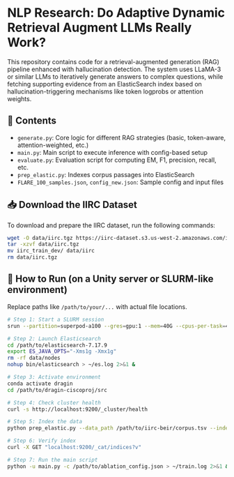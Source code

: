 # NLP Research: Do Adaptive Dynamic Retrieval Augment LLMs Really Work?
This repository contains code for a retrieval-augmented generation (RAG) pipeline enhanced with hallucination detection. The system uses LLaMA-3 or similar LLMs to iteratively generate answers to complex questions, while fetching supporting evidence from an ElasticSearch index based on hallucination-triggering mechanisms like token logprobs or attention weights.

## 📁 Contents

- `generate.py`: Core logic for different RAG strategies (basic, token-aware, attention-weighted, etc.)
- `main.py`: Main script to execute inference with config-based setup
- `evaluate.py`: Evaluation script for computing EM, F1, precision, recall, etc.
- `prep_elastic.py`: Indexes corpus passages into ElasticSearch
- `FLARE_100_samples.json`, `config_new.json`: Sample config and input files

## 📥 Download the IIRC Dataset

To download and prepare the IIRC dataset, run the following commands:

```bash
wget -O data/iirc.tgz https://iirc-dataset.s3.us-west-2.amazonaws.com/iirc_train_dev.tgz
tar -xzvf data/iirc.tgz
mv iirc_train_dev/ data/iirc
rm data/iirc.tgz
```


## 🚀 How to Run (on a Unity server or SLURM-like environment)

Replace paths like `/path/to/your/...` with actual file locations.

```bash
# Step 1: Start a SLURM session
srun --partition=superpod-a100 --gres=gpu:1 --mem=40G --cpus-per-task=4 --time=04:00:00 --pty bash

# Step 2: Launch Elasticsearch
cd /path/to/elasticsearch-7.17.9
export ES_JAVA_OPTS="-Xms1g -Xmx1g"
rm -rf data/nodes
nohup bin/elasticsearch > ~/es.log 2>&1 &

# Step 3: Activate environment
conda activate dragin
cd /path/to/dragin-ciscoproj/src

# Step 4: Check cluster health
curl -s http://localhost:9200/_cluster/health

# Step 5: Index the data
python prep_elastic.py --data_path /path/to/iirc-beir/corpus.tsv --index_name iirc

# Step 6: Verify index
curl -X GET "localhost:9200/_cat/indices?v"

# Step 7: Run the main script
python -u main.py -c /path/to/ablation_config.json > ~/train.log 2>&1 &
